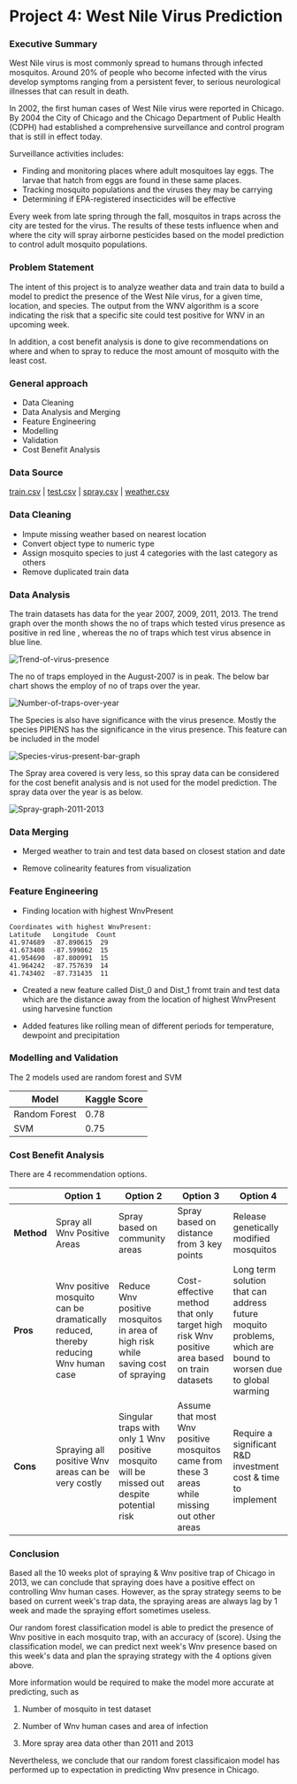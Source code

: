 # Project 4: West Nile Virus Prediction

### Executive Summary

West Nile virus is most commonly spread to humans through infected mosquitos. Around 20% of people who become infected with the virus develop symptoms ranging from a persistent fever, to serious neurological illnesses that can result in death. 

In 2002, the first human cases of West Nile virus were reported in Chicago. By 2004 the City of Chicago and the Chicago Department of Public Health (CDPH) had established a comprehensive surveillance and control program that is still in effect today. 

Surveillance activities includes:

- Finding and monitoring places where adult mosquitoes lay eggs. The larvae that hatch from eggs are found in these same places.
- Tracking mosquito populations and the viruses they may be carrying 
- Determining if EPA-registered insecticides will be effective 

Every week from late spring through the fall, mosquitos in traps across the city are tested for the virus. The results of these tests influence when and where the city will spray airborne pesticides based on the model prediction to control adult mosquito populations.

### Problem Statement

The intent of this project is to analyze weather data and train data to build a model to predict the presence of the West Nile virus, for a given time, location, and species. The  output from the WNV algorithm is a score indicating the risk that a specific site could test positive for WNV in an upcoming week. 

In addition, a cost benefit analysis is done to give recommendations on where and when to spray to reduce the most amount of mosquito with the least cost. 

### General approach

- Data Cleaning
- Data Analysis and Merging
- Feature Engineering
- Modelling
- Validation
- Cost Benefit Analysis

### Data Source

[train.csv](assets/train.csv) | [test.csv](assets/test.csv) | [spray.csv](assets/spray.csv) | [weather.csv](assets/weather.csv)

### Data Cleaning

- Impute missing weather based on nearest location
- Convert object type to numeric type
- Assign mosquito species to just 4 categories with the last category as others
- Remove duplicated train data

### Data Analysis 

The train datasets has data for the year 2007, 2009, 2011, 2013. The trend graph over the month shows the no of traps which tested virus presence as positive in red line , whereas the no of traps which test virus absence in blue line. 

![Trend-of-virus-presence](/Users/wesley/Dev/dsi12_proj4/graphs/Trend-of-virus-presence.png)



The no of traps employed in the August-2007 is in peak. The below bar chart shows the employ of no of traps over the year.

![Number-of-traps-over-year](/Users/wesley/Dev/dsi12_proj4/graphs/Number-of-traps-over-year.png)



The Species is also  have significance with the virus presence. Mostly the species PIPIENS has the significance in the virus presence. This feature can be included in the model

![Species-virus-present-bar-graph](/Users/wesley/Dev/dsi12_proj4/graphs/Species-virus-present-bar-graph.png)

The Spray area covered is very less, so this spray data can be considered for the cost benefit analysis and is not used for the model prediction. The spray data over the year is as below.

![Spray-graph-2011-2013](/Users/wesley/Dev/dsi12_proj4/graphs/Spray-graph-2011-2013.png)



### Data Merging

- Merged weather to train and test data based on closest station and date

- Remove colinearity features from visualization 

### Feature Engineering

- Finding location with highest WnvPresent 

```
Coordinates with highest WnvPresent: 
Latitude   Longitude  Count
41.974689  -87.890615  29
41.673408  -87.599862  15
41.954690  -87.800991  15
41.964242  -87.757639  14
41.743402  -87.731435  11
```

- Created a new feature called Dist_0 and Dist_1 fromt train and test data which are the distance away from the location of highest WnvPresent using harvesine function

- Added features like rolling mean of different periods for temperature, dewpoint and precipitation

  

### Modelling and Validation

The 2 models used are random forest and SVM

| Model         | Kaggle Score |
| ------------- | ------------ |
| Random Forest | 0.78         |
| SVM           | 0.75         |

### Cost Benefit Analysis

There are 4 recommendation options.

|        | Option 1                                                                           | Option 2                                                                                   | Option 3                                                                                      | Option 4                                                                                                     |
|--------|------------------------------------------------------------------------------------|--------------------------------------------------------------------------------------------|-----------------------------------------------------------------------------------------------|--------------------------------------------------------------------------------------------------------------|
| **Method** | Spray all Wnv Positive Areas                                                       | Spray based on community areas                                                             | Spray based on distance from 3 key points                                                     | Release genetically modified mosquitos                                                                       |
| **Pros**   | Wnv positive mosquito can be dramatically reduced, thereby reducing Wnv human case | Reduce Wnv positive mosquitos in area of high risk while saving cost of spraying           | Cost\-effective method that only target high risk Wnv positive area based on train datasets   | Long term solution that can address future moquito problems, which are bound to worsen due to global warming |
| **Cons**   | Spraying all positive Wnv areas can be very costly                                 | Singular traps with only 1 Wnv positive mosquito will be missed out despite potential risk | Assume that most Wnv positive mosquitos came from these 3 areas while missing out other areas | Require a significant R&D investment cost & time to implement                                                |


### Conclusion

Based all the 10 weeks plot of spraying & Wnv positive trap of Chicago in 2013, we can conclude that spraying does have a positive effect on controlling Wnv human cases. However, as the spray strategy seems to be based on current week's trap data, the spraying areas are always lag by 1 week and made the spraying effort sometimes useless. 

Our random forest classification model is able to predict the presence of Wnv positive in each mosquito trap, with an accuracy of (score). Using the classification model, we can predict next week's Wnv presence based on this week's data and plan the spraying strategy with the 4 options given above. 

More information would be required to make the model more accurate at predicting, such as 

1) Number of mosquito in test dataset

2) Number of Wnv human cases and area of infection

3) More spray area data other than 2011 and 2013

Nevertheless, we conclude that our random forest classificaion model has performed up to expectation in predicting Wnv presence in Chicago. 